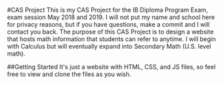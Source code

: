 #CAS Project
This is my CAS Project for the IB Diploma Program Exam, exam session May 2018 and 2019. I will not put my name and school here for privacy reasons, but if you have questions, make a commit and I will contact you back. The purpose of this CAS Project is to design a website that hosts math information that students can refer to anytime. I will begin with Calculus but will eventually expand into Secondary Math (U.S. level math).

##Getting Started
It's just a website with HTML, CSS, and JS files, so feel free to view and clone the files as you wish.
